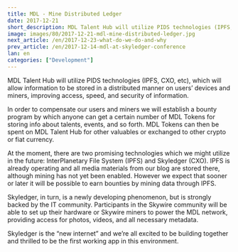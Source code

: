 ```yaml
---
title: MDL - Mine Distributed Ledger
date: 2017-12-21
short_description: MDL Talent Hub will utilize PIDS technologies (IPFS, CXO, etc), which will allow information to be stored in a distributed manner
image: images/80/2017-12-21-mdl-mine-distributed-ledger.jpg
next_article: /en/2017-12-23-what-do-we-do-and-why
prev_article: /en/2017-12-14-mdl-at-skyledger-conference
lan: en
categories: ["Development"]
---
```


MDL Talent Hub will utilize PIDS technologies (IPFS, CXO, etc), which will allow information to be stored in a distributed manner on users’ devices and miners, improving access, speed, and security of information.
 
In order to compensate our users and miners we will establish a bounty program by which anyone can get a certain number of MDL Tokens for storing info about talents, events, and so forth. MDL Tokens can then be spent on MDL Talent Hub for other valuables or exchanged to other crypto or fiat currency.
 
At the moment, there are two promising technologies which we might utilize in the future: InterPlanetary File System (IPFS) and Skyledger (CXO). IPFS is already operating and all media materials from our blog are stored there, although mining has not yet been enabled. However we expect that sooner or later it will be possible to earn bounties by mining data through IPFS.
 
Skyledger, in turn, is a newly developing phenomenon, but is strongly backed by the IT community. Participants in the Skywire community will be able to set up their hardware or Skywire miners to power the MDL network, providing access for photos, videos, and all necessary metadata.
 
Skyledger is the “new internet” and we’re all excited to be building together and thrilled to be the first working app in this environment.
